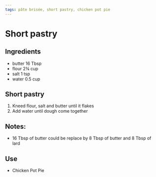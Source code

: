 ```yaml
---
tags: pâte brisée, short pastry, chicken pot pie
---
```


# Short pastry
## Ingredients
- butter      16   Tbsp
- flour        2¾  cup  
- salt         1   tsp
- water        0.5 cup

## Short pastry
1. Kneed flour, salt and butter until it flakes
2. Add water until dough come together

## Notes:
* 16 Tbsp of butter could be replace by 8 Tbsp of butter and 8 Tbsp of lard

## Use
* Chicken Pot Pie
